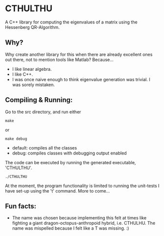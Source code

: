 # CTHULTHU
A C++ library for computing the eigenvalues of a matrix using the Hessenberg QR-Algorithm.

## Why?
Why create another library for this when there are already excellent ones out there, not to mention tools like Matlab? Because...
- I like linear algebra.
- I like C++.
- I was once naive enough to think eigenvalue generation was trivial. I was sorely mistaken.

## Compiling & Running:
Go to the src directory, and run either
```
make
```
or
```
make debug
```
- default: compiles all the classes
- debug: compiles classes with debugging output enabled

The code can be executed by running the generated executable, 'CTHULTHU'.
```
./CTHULTHU
```
At the moment, the program functionality is limited to running the unit-tests I have set-up using the 't' command. More to come...

## Fun facts:
- The name was chosen because implementing this felt at times like fighting a giant dragon-octopus-anthropoid hybrid, i.e. CTHULHU. The name was mispelled because I felt like a T was missing. :)
